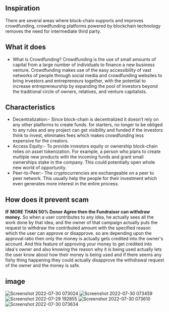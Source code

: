 ## Inspiration
There are several areas where block-chain supports and improves crowdfunding, crowdfunding platforms powered by blockchain technology removes the need for intermediate third party.

## What it does
* What Is Crowdfunding?
Crowdfunding is the use of small amounts of capital from a large number of individuals to finance a new business venture. Crowdfunding makes use of the easy accessibility of vast networks of people through social media and crowdfunding websites to bring investors and entrepreneurs together, with the potential to increase entrepreneurship by expanding the pool of investors beyond the traditional circle of owners, relatives, and venture capitalists.
## Characteristics
* Decentralization:- Since block-chain is decentralized it doesn’t rely on any other platforms to create funds. for starters, no longer to be obliged to any rules and any project can get visibility and funded if the investors think to invest, eliminates fees which makes crowdfunding less expensive for the creators.
* Access Equity:- To provide investors equity or ownership block-chain relies on asset tokenization. For example, a person who plans to create multiple new products with the incoming funds and grant small ownerships stake in the company. This could potentially open whole new world of opportunity.
* Peer-to-Peer:- The cryptocurrencies are exchangeable on a peer to peer network. This usually help the people for their investment which even generates more interest in the entire process.

## How does it prevent scam
**IF MORE THAN 50% Donor Agree then the Fundraiser can withdraw money.**
So when a user contributes to any idea, he actually sees all the work done by that idea, and the owner of that campaign actually puts the request to withdraw the contributed amount with the specified reason which the user can approve or disapprove. so are depending upon the approval ratio then only the money is actually gets credited into the owner's account. And this feature of approving your money to get credited into idea's owner and also knowing the reason why it is being used actually lets the user know about how their money is being used and if there seems any fishy thing happening they could actually disapprove the withdrawal request of the owner and the money is safe.


## image
![Screenshot 2022-07-30 073024](https://user-images.githubusercontent.com/101476931/181866378-818324ad-9091-40f3-a1b2-db37c4185eb4.png)
![Screenshot 2022-07-30 073459](https://user-images.githubusercontent.com/101476931/181866382-8abcc5de-bf30-484a-b623-a49488461028.png)
![Screenshot 2022-07-29 192855](https://user-images.githubusercontent.com/101476931/181866384-9364d43b-cb1b-4adb-b23e-9251cca5483f.png)
![Screenshot 2022-07-30 073610](https://user-images.githubusercontent.com/101476931/181866385-17df185e-f369-4e57-81a7-c1fee4921a09.png)
![Screenshot 2022-07-30 073634](https://user-images.githubusercontent.com/101476931/181866386-77e0cffc-5d12-4adb-9eb7-c5e92f16ffa6.png)
